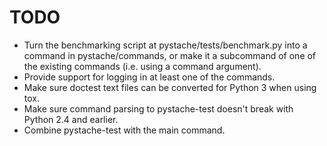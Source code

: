 TODO
====

* Turn the benchmarking script at pystache/tests/benchmark.py into a command in pystache/commands, or
  make it a subcommand of one of the existing commands (i.e. using a command argument).
* Provide support for logging in at least one of the commands.
* Make sure doctest text files can be converted for Python 3 when using tox.
* Make sure command parsing to pystache-test doesn't break with Python 2.4 and earlier.
* Combine pystache-test with the main command.